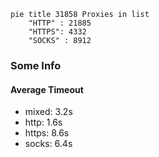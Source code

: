 
```mermaid
pie title 31858 Proxies in list
    "HTTP" : 21885
    "HTTPS": 4332
    "SOCKS" : 8912
```

### Some Info
#### Average Timeout

- mixed: 3.2s
- http: 1.6s
- https: 8.6s
- socks: 6.4s
